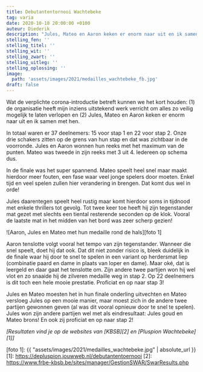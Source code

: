 ```yaml
---
title: Debutantentornooi Wachtebeke 
tag: varia
date: 2020-10-18 20:00:00 +0100
auteur: Diederik
description: "Jules, Mateo en Aaron keken er enorm naar uit en ik samen met hen."
stelling_fen: ''
stelling_titel: ''
stelling_wit: ''
stelling_zwart: ''
stelling_uitleg: ''
stelling_oplossing: ''
image:
  path: 'assets/images/2021/medailles_wachtebeke_fb.jpg'
draft: false
---
```

Wat de verplichte corona-introductie betreft kunnen we het kort houden: (1) de organisatie heeft mijn inziens uitstekend werk verricht om alles zo veilig mogelijk te laten verlopen en (2) Jules, Mateo en Aaron keken er enorm naar uit en ik samen met hen.

In totaal waren er 37 deelnemers: 15 voor stap 1 en 22 voor stap 2. Onze drie schakers zitten op de grens van hun stap en dat was zichtbaar in de voorronde. Jules en Aaron wonnen hun reeks met het maximum van de punten. Mateo was tweede in zijn reeks met 3 uit 4. Iedereen op schema dus.<!--more-->

In de finale was het super spannend. Mateo speelt heel snel maar maakt hierdoor meer fouten, een fase waar veel jonge spelers door moeten. Enkel tijd en veel spelen zullen hier verandering in brengen. Dat komt dus wel in orde!

Jules daarentegen speelt heel rustig maar komt hierdoor soms in tijdnood met enkele thrillers tot gevolg. Tot twee keer toe heeft hij zijn tegenstander mat gezet met slechts een tiental resterende seconden op de klok. Vooral de laatste mat in het midden van het bord was zeer scherp gezien! 

![Aaron, Jules en Mateo met hun medaille rond de hals][foto 1]

Aaron tenslotte volgt vooral het tempo van zijn tegenstander. Wanneer die snel speelt, doet hij dat ook. Dat dit niet zonder risico is, bleek duidelijk in de finale waar hij door te snel te spelen in een variant op herdersmat liep (combinatie paard en dame in plaats van loper en dame). Maar oké, dat is leergeld en daar gaat het tenslotte om. Zijn andere twee partijen won hij wel vlot en zo snaaide hij de zilveren medaille weg in stap 2. Op 22 deelnemers is dit toch een hele mooie prestatie. Proficiat en op naar stap 3!

Jules en Mateo moesten het in hun finale onderling uitvechten en Mateo versloeg Jules op een mooie manier, maar moest zich in de andere twee partijen gewonnen geven (al was dit vooral opnieuw door te snel te spelen). Jules won zijn andere partijen wel met als eindresultaat: Jules goud en Mateo brons! En ook zij proficiat en op naar stap 2!

_[Resultaten vind je op de websites van [KBSB][2] en [Pluspion Wachtebeke][1]]_

[foto 1]: {{ "assets/images/2021/medailles_wachtebeke.jpg" | absolute_url }}
[1]: https://depluspion.jouwweb.nl/debutantentoernooi
[2]: https://www.frbe-kbsb.be/sites/manager/GestionSWAR/SwarResults.php
